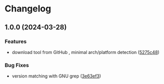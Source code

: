 # Changelog

## 1.0.0 (2024-03-28)


### Features

* download tool from GitHub , minimal arch/platform detection ([5275c48](https://github.com/anthonyvallee/asdf-redpanda-rpk/commit/5275c480e94466f55c83766da6caac7f90be0644))


### Bug Fixes

* version matching with GNU grep ([3e63ef3](https://github.com/anthonyvallee/asdf-redpanda-rpk/commit/3e63ef328e9ad1e6362148f4be6e192c3bb5f9f0))
